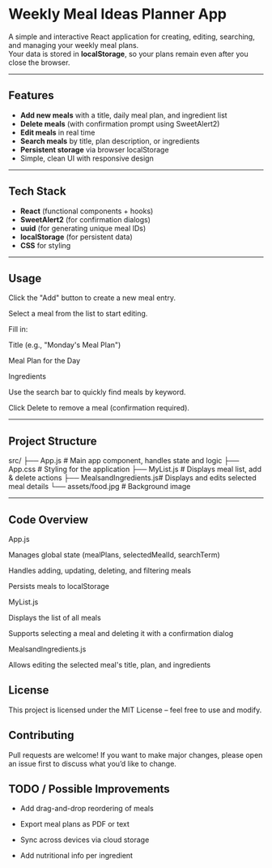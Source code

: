# Weekly Meal Ideas Planner App

A simple and interactive React application for creating, editing, searching, and managing your weekly meal plans.  
Your data is stored in **localStorage**, so your plans remain even after you close the browser.

---

## Features

- **Add new meals** with a title, daily meal plan, and ingredient list
- **Delete meals** (with confirmation prompt using SweetAlert2)
- **Edit meals** in real time
- **Search meals** by title, plan description, or ingredients
- **Persistent storage** via browser localStorage
- Simple, clean UI with responsive design

---

## Tech Stack

- **React** (functional components + hooks)
- **SweetAlert2** (for confirmation dialogs)
- **uuid** (for generating unique meal IDs)
- **localStorage** (for persistent data)
- **CSS** for styling

---

## Usage

Click the "Add" button to create a new meal entry.

Select a meal from the list to start editing.

Fill in:

Title (e.g., "Monday's Meal Plan")

Meal Plan for the Day

Ingredients

Use the search bar to quickly find meals by keyword.

Click Delete to remove a meal (confirmation required).

---
## Project Structure
src/
├── App.js                # Main app component, handles state and logic
├── App.css               # Styling for the application
├── MyList.js             # Displays meal list, add & delete actions
├── MealsandIngredients.js# Displays and edits selected meal details
└── assets/food.jpg       # Background image

---
## Code Overview

App.js

Manages global state (mealPlans, selectedMealId, searchTerm)

Handles adding, updating, deleting, and filtering meals

Persists meals to localStorage

MyList.js

Displays the list of all meals

Supports selecting a meal and deleting it with a confirmation dialog

MealsandIngredients.js

Allows editing the selected meal's title, plan, and ingredients

## License

This project is licensed under the MIT License – feel free to use and modify.

## Contributing

Pull requests are welcome!
If you want to make major changes, please open an issue first to discuss what you’d like to change.

## TODO / Possible Improvements

- Add drag-and-drop reordering of meals

- Export meal plans as PDF or text

- Sync across devices via cloud storage

- Add nutritional info per ingredient
